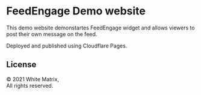 # FeedEngage Demo website
This demo website demonstartes FeedEngage widget and allows viewers to post their own message on the feed.

Deployed and published using Cloudflare Pages.

## License
&copy; 2021 White Matrix,\
All rights reserved.